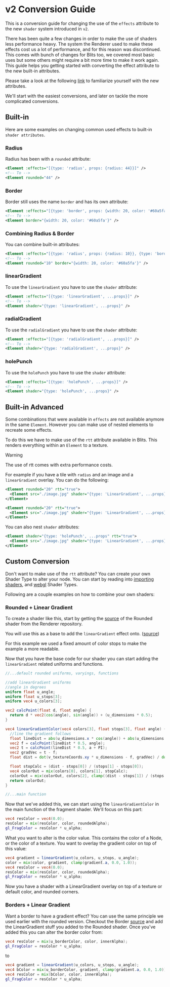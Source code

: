 # v2 Conversion Guide
This is a conversion guide for changing the use of the `effects` attribute to the new `shader` system introduced in `v2`.

There has been quite a few changes in order to make the use of shaders less performance heavy. The system the Renderer used to make these effects cost us a lot of performance, and for this reason was discontinued. This comes with bunch of changes for Blits too, we covered most basic uses but some others might require a bit more time to make it work again. This guide helps you getting started with converting the effect attribute to the new built-in attributes.

Please take a look at the following [link](../essentials/element_attributes.md#shaders) to familiarize yourself with the new attributes.

We'll start with the easiest conversions, and later on tackle the more complicated conversions.

## Built-in
Here are some examples on changing common used effects to built-in `shader attributes`.

### Radius
Radius has been with a `rounded` attribute:

```xml
<Element :effects="[{type: 'radius', props: {radius: 44}}]" />
<!-- To -->
<Element rounded="44" />
```

### Border
Border still uses the name `border` and has its own attribute:

```xml
<Element :effects="[{type: 'border', props: {width: 20, color: '#60a5fa'}}]" />
<!-- To -->
<Element border="{width: 20, color: '#60a5fa'}" />
```

### Combining Radius & Border
You can combine built-in attributes:

```xml
<Element :effects="[{type: 'radius', props: {radius: 10}}, {type: 'border', props: {width: 20, color: '#60a5fa'}}]" />
<!-- To -->
<Element rounded="10" border="{width: 20, color: '#60a5fa'}" />
```

### linearGradient
To use the `linearGradient` you have to use the `shader` attribute:

```xml
<Element :effects="[{type: 'linearGradient', ...props}]" />
<!-- To -->
<Element shader="{type: 'linearGradient', ...props}" />
```

### radialGradient
To use the `radialGradient` you have to use the `shader` attribute:

```xml
<Element :effects="[{type: 'radialGradient', ...props}]" />
<!-- To -->
<Element shader="{type: 'radialGradient', ...props}" />
```

### holePunch
To use the `holePunch` you have to use the `shader` attribute:

```xml
<Element :effects="[{type: 'holePunch', ...props}]" />
<!-- To -->
<Element shader="{type: 'holePunch', ...props}" />
```

## Built-in Advanced
Some combinations that were available in `effects` are not available anymore in the same `Element`. However you can make use of nested elements to recreate some effects.

To do this we have to make use of the `rtt` attribute available in Blits. This renders everything within an `Element` to a texture.

> [!WARNING]
> The use of rtt comes with extra performance costs.

For example if you have a tile with `radius` and an image and a `linearGradient` overlay. You can do the following:

```xml
<Element rounded="20" rtt="true">
  <Element src="./image.jpg" shader="{type: 'LinearGradient', ...props}"/>
</Element>
```

```xml
<Element rounded="20" rtt="true">
  <Element src="./image.jpg" shader="{type: 'LinearGradient', ...props}"/>
</Element>
```

You can also nest `shader` attributes:

```xml
<Element shader="{type: 'holePunch', ...props" rtt="true">
  <Element src="./image.jpg" shader="{type: 'LinearGradient', ...props}"/>
</Element>
```

## Custom Conversion
Don't want to make use of the `rtt` attribute? You can create your own Shader Type to alter your node. You can start by reading into [importing shaders](./importing-shaders.md), and [webgl](./webgl-shadertypes.md) Shader Types.

Following are a couple examples on how to combine your own shaders:

### Rounded + Linear Gradient
To create a shader like this, start by getting the [source](https://github.com/lightning-js/renderer/blob/main/src/core/shaders/webgl/Rounded.ts) of the Rounded shader from the Renderer repository.

You will use this as a base to add the `linearGradient` effect onto. ([source](https://github.com/lightning-js/renderer/blob/main/src/core/shaders/webgl/LinearGradient.ts))

For this example we used a fixed amount of color stops to make the example a more readable.

Now that you have the base code for our shader you can start adding the `linearGradient` related uniforms and functions.


```glsl
//...default rounded uniforms, varyings, functions

//add linearGradient uniforms
//angle in degrees
uniform float u_angle;
uniform float u_stops[3];
uniform vec4 u_colors[3];

vec2 calcPoint(float d, float angle) {
  return d * vec2(cos(angle), sin(angle)) + (u_dimensions * 0.5);
}

vec4 linearGradientColor(vec4 colors[3], float stops[3], float angle) {
  //line the gradient follows
  float lineDist = abs(u_dimensions.x * cos(angle)) + abs(u_dimensions.y * sin(angle));
  vec2 f = calcPoint(lineDist * 0.5, angle);
  vec2 t = calcPoint(lineDist * 0.5, a + PI);
  vec2 gradVec = t - f;
  float dist = dot(v_textureCoords.xy * u_dimensions - f, gradVec) / dot(gradVec, gradVec);

  float stopCalc = (dist - stops[0]) / (stops[1] - stops[0]);
  vec4 colorOut = mix(colors[0], colors[1], stopCalc);
  colorOut = mix(colorOut, colors[2], clamp((dist - stops[1]) / (stops[2] - stops[1]), 0.0, 1.0));
  return colorOut;
}

//...main function
```

Now that we've added this, we can start using the `linearGradientColor` in the main function of the fragment shader. We'll focus on this part:

```glsl
vec4 resColor = vec4(0.0);
resColor = mix(resColor, color, roundedAlpha);
gl_FragColor = resColor * u_alpha;
```

What you want to alter is the color value. This contains the color of a Node, or the color of a texture. You want to overlay the gradient color on top of this value:

```glsl
vec4 gradient = linearGradient(u_colors, u_stops, u_angle);
color = mix(color, gradient, clamp(gradient.a, 0.0, 1.0));
vec4 resColor = vec4(0.0);
resColor = mix(resColor, color, roundedAlpha);
gl_FragColor = resColor * u_alpha;
```

Now you have a shader with a LinearGradient overlay on top of a texture or default color, and rounded corners.

### Borders + Linear Gradient
Want a border to have a gradient effect? You can use the same principle we used earlier with the rounded version. Checkout the Border [source](https://github.com/lightning-js/renderer/blob/main/src/core/shaders/webgl/Border.ts) and add the LinearGradient stuff you added to the Rounded shader. Once you've added this you can alter the border color from:

```glsl
vec4 resColor = mix(u_borderColor, color, innerAlpha);
gl_FragColor = resColor * u_alpha;
```

to

```glsl
vec4 gradient = linearGradient(u_colors, u_stops, u_angle);
vec4 bColor = mix(u_borderColor, gradient, clamp(gradient.a, 0.0, 1.0));
vec4 resColor = mix(bColor, color, innerAlpha);
gl_FragColor = resColor * u_alpha;
```
